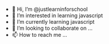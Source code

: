 - 👋 Hi, I’m @justlearninforschool
- 👀 I’m interested in learning javascript
- 🌱 I’m currently learning javascript
- 💞️ I’m looking to collaborate on ...
- 📫 How to reach me ...

<!---
justlearninforschool/justlearninforschool is a ✨ special ✨ repository because its `README.md` (this file) appears on your GitHub profile.
You can click the Preview link to take a look at your changes.
--->
